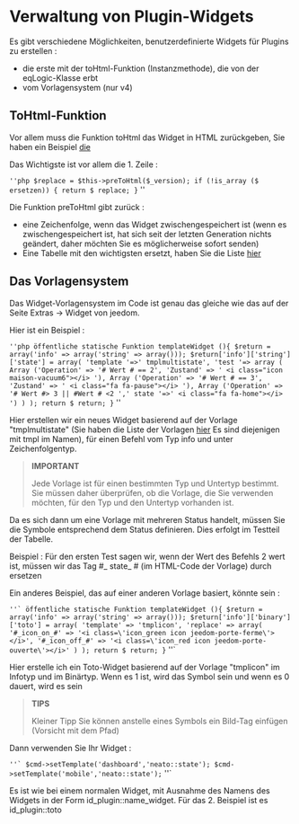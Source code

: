# Verwaltung von Plugin-Widgets

Es gibt verschiedene Möglichkeiten, benutzerdefinierte Widgets für Plugins zu erstellen :

- die erste mit der toHtml-Funktion (Instanzmethode), die von der eqLogic-Klasse erbt
- vom Vorlagensystem (nur v4)

## ToHtml-Funktion

Vor allem muss die Funktion toHtml das Widget in HTML zurückgeben, Sie haben ein Beispiel [die](https://github.com/jeedom/plugin-weather/blob/beta/core/class/weather.class.php#L647)

Das Wichtigste ist vor allem die 1. Zeile :

`` ''php
$replace = $this->preToHtml($_version);
if (!is_array ($ ersetzen)) {
	return $ replace;
}
`` ''

Die Funktion preToHtml gibt zurück :

- eine Zeichenfolge, wenn das Widget zwischengespeichert ist (wenn es zwischengespeichert ist, hat sich seit der letzten Generation nichts geändert, daher möchten Sie es möglicherweise sofort senden)
- Eine Tabelle mit den wichtigsten ersetzt, haben Sie die Liste [hier](https://github.com/jeedom/core/blob/alpha/core/class/eqLogic.class.php#L663)

## Das Vorlagensystem

Das Widget-Vorlagensystem im Code ist genau das gleiche wie das auf der Seite Extras -> Widget von jeedom.

Hier ist ein Beispiel :

`` ''php
öffentliche statische Funktion templateWidget (){
	$return = array('info' => array('string' => array()));
	$return['info']['string']['state'] = array(
		'template '=>' tmplmultistate',
		'test '=> array (
			Array ('Operation' => '# Wert # == 2', 'Zustand' => ' <i class="icon maison-vacuum6"></i> '),
			Array ('Operation' => '# Wert # == 3', 'Zustand' => ' <i class="fa fa-pause"></i> '),
			Array ('Operation' => '# Wert #> 3 || #Wert # <2 ',' state '=>' <i class="fa fa-home"></i> ')
		)
	);
	return $ return;
}
`` ''

Hier erstellen wir ein neues Widget basierend auf der Vorlage "tmplmultistate" (Sie haben die Liste der Vorlagen [hier](https://github.com/jeedom/core/tree/alpha/core/template/dashboard) Es sind diejenigen mit tmpl im Namen), für einen Befehl vom Typ info und unter Zeichenfolgentyp.

> **IMPORTANT**
>
> Jede Vorlage ist für einen bestimmten Typ und Untertyp bestimmt. Sie müssen daher überprüfen, ob die Vorlage, die Sie verwenden möchten, für den Typ und den Untertyp vorhanden ist.

Da es sich dann um eine Vorlage mit mehreren Status handelt, müssen Sie die Symbole entsprechend dem Status definieren. Dies erfolgt im Testteil der Tabelle.

Beispiel : Für den ersten Test sagen wir, wenn der Wert des Befehls 2 wert ist, müssen wir das Tag #\_ state_ # (im HTML-Code der Vorlage) durch ersetzen </i>

Ein anderes Beispiel, das auf einer anderen Vorlage basiert, könnte sein :

`` ''`
öffentliche statische Funktion templateWidget (){
	$return = array('info' => array('string' => array()));
	$return['info']['binary']['toto'] = array(
		'template' => 'tmplicon',
		'replace' => array(
			'#_icon_on_#' => '<i class=\'icon_green icon jeedom-porte-ferme\'></i>',
			'#_icon_off_#' => '<i class=\'icon_red icon jeedom-porte-ouverte\'></i>'
			)
	);
	return $ return;
}
`` ''`

Hier erstelle ich ein Toto-Widget basierend auf der Vorlage "tmplicon" im Infotyp und im Binärtyp. Wenn es 1 ist, wird das Symbol sein <i class='icon_green icon jeedom-porte-ferme'></i> und wenn es 0 dauert, wird es sein </i>

>**TIPS**
>
> Kleiner Tipp Sie können anstelle eines Symbols ein Bild-Tag einfügen (Vorsicht mit dem Pfad)

Dann verwenden Sie Ihr Widget :

`` ''`
$cmd->setTemplate('dashboard','neato::state');
$cmd->setTemplate('mobile','neato::state');
`` ''`

Es ist wie bei einem normalen Widget, mit Ausnahme des Namens des Widgets in der Form id_plugin::name_widget. Für das 2. Beispiel ist es id_plugin::toto


